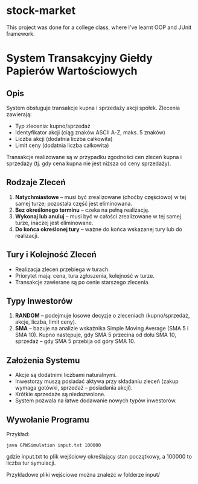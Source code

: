 # stock-market

This project was done for a college class, where I've learnt OOP and JUnit framework.

# System Transakcyjny Giełdy Papierów Wartościowych

## Opis
System obsługuje transakcje kupna i sprzedaży akcji spółek. Zlecenia zawierają:
- Typ zlecenia: kupno/sprzedaż
- Identyfikator akcji (ciąg znaków ASCII A-Z, maks. 5 znaków)
- Liczba akcji (dodatnia liczba całkowita)
- Limit ceny (dodatnia liczba całkowita)

Transakcje realizowane są w przypadku zgodności cen zleceń kupna i sprzedaży (tj. gdy cena kupna nie jest niższa od ceny sprzedaży).

## Rodzaje Zleceń
1. **Natychmiastowe** – musi być zrealizowane (choćby częściowo) w tej samej turze; pozostała część jest eliminowana.
2. **Bez określonego terminu** – czeka na pełną realizację.
3. **Wykonaj lub anuluj** – musi być w całości zrealizowane w tej samej turze, inaczej jest eliminowane.
4. **Do końca określonej tury** – ważne do końca wskazanej tury lub do realizacji.

## Tury i Kolejność Zleceń
- Realizacja zleceń przebiega w turach.
- Priorytet mają: cena, tura zgłoszenia, kolejność w turze.
- Transakcje zawierane są po cenie starszego zlecenia.

## Typy Inwestorów
1. **RANDOM** – podejmuje losowe decyzje o zleceniach (kupno/sprzedaż, akcje, liczba, limit ceny).
2. **SMA** – bazuje na analizie wskaźnika Simple Moving Average (SMA 5 i SMA 10). Kupno następuje, gdy SMA 5 przecina od dołu SMA 10, sprzedaż – gdy SMA 5 przebija od góry SMA 10.

## Założenia Systemu
- Akcje są dodatnimi liczbami naturalnymi.
- Inwestorzy muszą posiadać aktywa przy składaniu zleceń (zakup wymaga gotówki, sprzedaż – posiadania akcji).
- Krótkie sprzedaże są niedozwolone.
- System pozwala na łatwe dodawanie nowych typów inwestorów.

## Wywołanie Programu
Przykład:  
```shell
java GPWSimulation input.txt 100000
```

gdzie input.txt to plik wejściowy określający stan początkowy, a 100000 to liczba tur symulacji.

Przykładowe pliki wejściowe można znaleźć w folderze input/
